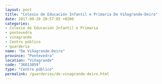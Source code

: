 ```yaml
---
layout: post
title: "Colexio de Educación Infantil e Primaria De Viñagrande-Deiro"
date: 2017-09-20 20:57:05 +0200
categories:
- Colexio de Educación Infantil e Primaria
- pontevedra
- vinagrande
- Centro público
- guarderia
name: "De Viñagrande-Deiro"
province: "Pontevedra"
location: "Viñagrande"
code: "36013059"
type: "Centro público"
permalink: /guarderias/de-vinagrande-deiro.html
---
```

